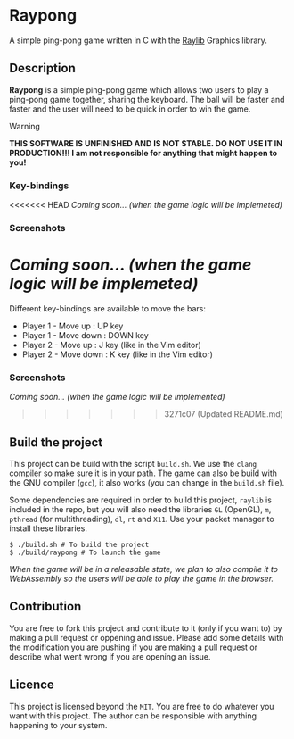 # Raypong

A simple ping-pong game written in C with the [Raylib](https://github.com/raysan5/raylib) Graphics library.

## Description

**Raypong** is a simple ping-pong game which allows two users to play a ping-pong game together, sharing the keyboard. The ball will be faster and faster and the user will need to be quick in order to win the game.

> [!WARNING] 
> **THIS SOFTWARE IS UNFINISHED AND IS NOT STABLE. DO NOT USE IT IN PRODUCTION!!! I am not responsible for anything that might happen to you!**

### Key-bindings

<<<<<<< HEAD
*Coming soon... (when the game logic will be implemeted)*

### Screenshots

*Coming soon... (when the game logic will be implemeted)*
=======
Different key-bindings are available to move the bars:
* Player 1 - Move up : UP key
* Player 1 - Move down : DOWN key
* Player 2 - Move up : J key (like in the Vim editor)
* Player 2 - Move down : K key (like in the Vim editor)

### Screenshots

*Coming soon... (when the game logic will be implemented)*
>>>>>>> 3271c07 (Updated README.md)

## Build the project

This project can be build with the script `build.sh`. We use the `clang` compiler so make sure it is in your path. The game can also be build with the GNU compiler (`gcc`), it also works (you can change in the `build.sh` file).

Some dependencies are required in order to build this project, `raylib` is included in the repo, but you will also need the libraries `GL` (OpenGL), `m`, `pthread` (for multithreading), `dl`, `rt` and `X11`. Use your packet manager to install these libraries.

```console
$ ./build.sh # To build the project
$ ./build/raypong # To launch the game
```

*When the game will be in a releasable state, we plan to also compile it to WebAssembly so the users will be able to play the game in the browser.*

## Contribution
 
You are free to fork this project and contribute to it (only if you want to) by making a pull request or oppening and issue. Please add some details with the modification you are pushing if you are making a pull request or describe what went wrong if you are opening an issue.

## Licence

This project is licensed beyond the `MIT`. You are free to do whatever you want with this project. The author can be responsible with anything happening to your system.
